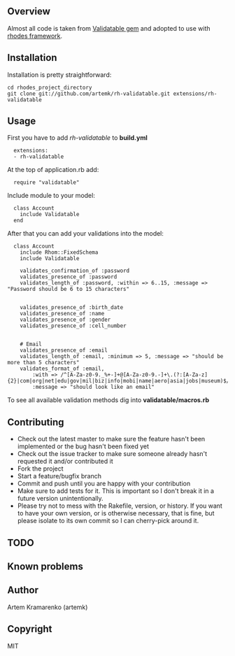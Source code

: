 ## Overview

Almost all code is taken from [Validatable gem](https://github.com/jnunemaker/validatable) and adopted to use with [rhodes framework](https://github.com/rhomobile/rhodes).

## Installation

Installation is pretty straightforward:

    cd rhodes_project_directory
    git clone git://github.com/artemk/rh-validatable.git extensions/rh-validatable  

  
## Usage

First you have to add *rh-validatable* to **build.yml**

      extensions:
      - rh-validatable
At the top of application.rb add:

      require "validatable"
      
Include module to your model:

      class Account
        include Validatable
      end

After that you can add your validations into the model:

      class Account
        include Rhom::FixedSchema
        include Validatable
  
        validates_confirmation_of :password  
        validates_presence_of :password
        validates_length_of :password, :within => 6..15, :message => "Password should be 6 to 15 characters"
  
  
        validates_presence_of :birth_date
        validates_presence_of :name
        validates_presence_of :gender
        validates_presence_of :cell_number
  
  
        # Email
        validates_presence_of :email  
        validates_length_of :email, :minimum => 5, :message => "should be more than 5 characters"
        validates_format_of :email, 
            :with => /^[A-Za-z0-9._%+-]+@[A-Za-z0-9.-]+\.(?:[A-Za-z]{2}|com|org|net|edu|gov|mil|biz|info|mobi|name|aero|asia|jobs|museum)$/, 
            :message => "should look like an email"
      


To see all available validation methods dig into **validatable/macros.rb**

## Contributing
 
* Check out the latest master to make sure the feature hasn't been implemented or the bug hasn't been fixed yet
* Check out the issue tracker to make sure someone already hasn't requested it and/or contributed it
* Fork the project
* Start a feature/bugfix branch
* Commit and push until you are happy with your contribution
* Make sure to add tests for it. This is important so I don't break it in a future version unintentionally.
* Please try not to mess with the Rakefile, version, or history. If you want to have your own version, or is otherwise necessary, that is fine, but please isolate to its own commit so I can cherry-pick around it.

## TODO


## Known problems


## Author

Artem Kramarenko (artemk)


## Copyright

MIT
